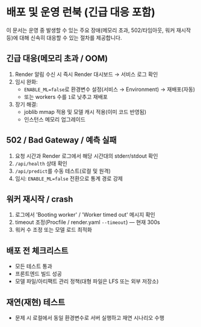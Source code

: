 # 배포 및 운영 런북 (긴급 대응 포함)

이 문서는 운영 중 발생할 수 있는 주요 장애(메모리 초과, 502/타임아웃, 워커 재시작 등)에 대해 신속히 대응할 수 있는 절차를 제공합니다.

## 긴급 대응(메모리 초과 / OOM)
1. Render 알림 수신 시 즉시 Render 대시보드 → 서비스 로그 확인
2. 임시 완화:
   - `ENABLE_ML=false`로 환경변수 설정(서비스 → Environment) → 재배포(자동)
   - 또는 workers 수를 `1`로 낮추고 재배포
3. 장기 해결:
   - joblib mmap 적용 및 모델 캐시 적용(이미 코드 반영됨)
   - 인스턴스 메모리 업그레이드

## 502 / Bad Gateway / 예측 실패
1. 요청 시간과 Render 로그에서 해당 시간대의 stderr/stdout 확인
2. `/api/health` 상태 확인
3. `/api/predict`를 수동 테스트(로컬 및 원격)
4. 임시: `ENABLE_ML=false` 전환으로 통계 경로 강제

## 워커 재시작 / crash
1. 로그에서 'Booting worker' / 'Worker timed out' 메시지 확인
2. timeout 조정(Procfile / render.yaml `--timeout`) — 현재 300s
3. 워커 수 조정 또는 모델 로드 최적화

## 배포 전 체크리스트
- 모든 테스트 통과
- 프론트엔드 빌드 성공
- 모델 파일/아티팩트 관리 정책(대형 파일은 LFS 또는 외부 저장소)

## 재연(재현) 테스트
- 문제 시 로컬에서 동일 환경변수로 서버 실행하고 재연 시나리오 수행


